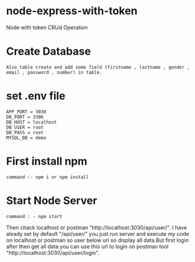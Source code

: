 # node-express-with-token
Node with token CRUd Operation 

	
# Create Database
	
	Also table create and add some field (firstname , lastname , gender , email , password , number) in table.

# set .env file
	APP_PORT = 3030
	DB_PORT = 3306
	DB_HOST = localhost
	DB_USER = root
	DB_PASS = root
	MYSQL_DB = demo
	
# First install npm 
 
	command :- npm i or npm install

# Start Node Server 
	
	command : - npm start



Then chack localhost or postman "http://localhost:3030/api/user/". I have aleady set by default "/api/user/" you just run server and execute my code on localhost or postman so user below url so display all data.But first login after then get all data you can use this url to login on postman tool "http://localhost:3030/api/user/login".
